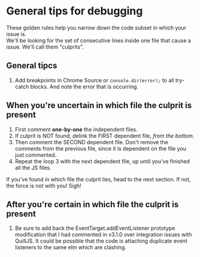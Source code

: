 # General tips for debugging

These golden rules help you narrow down the code subset in which your issue is.  
We'll be looking for the set of consecutive lines inside one file that cause a issue. We'll call them "culprits".

## General tipcs

1. Add breakpoints in Chrome Source or `console.dir(error);` to all try-catch blocks. And note the error that is occurring.

## When you're uncertain in which file the culprit is present

1. First comment **one-by-one** the independent files.
2. If culprit is NOT found, delink the FIRST dependent file, _from the bottom_.
3. Then comment the SECOND dependent file. Don't remove the comments from the previous file, since it is dependent on the file you just commented.
4. Repeat the loop 3 with the next dependent file, up until you've finished all the JS files.

If you've found in which file the culprit lies, head to the next section. If not, the force is not with you! Sigh!

## After you're certain in which file the culprit is present

1. Be sure to add back the EventTarget.addEventListener prototype modification that I had commented in v3.1.0 over integration issues with QuillJS. It could be possible that the code is attaching duplicate event listeners to the same elm which are clashing.
